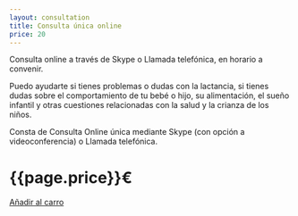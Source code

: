 ```yaml
---
layout: consultation
title: Consulta única online
price: 20
---
```


Consulta online a través de Skype o Llamada telefónica, en horario a convenir.

Puedo ayudarte si tienes problemas o dudas con la lactancia, si tienes dudas sobre el comportamiento de tu bebé o hijo, su alimentación, el sueño infantil y otras cuestiones relacionadas con la salud y la crianza de los niños.

Consta de Consulta Online única mediante Skype (con opción a videoconferencia) o Llamada telefónica.

{{page.price}}€
===============

[Añadir al carro](https://www.paypal.me/felopri/{{page.price}})